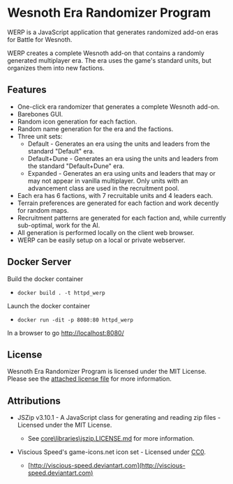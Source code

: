 # Wesnoth Era Randomizer Program
WERP is a JavaScript application that generates randomized add-on eras for Battle for Wesnoth.

WERP creates a complete Wesnoth add-on that contains a randomly generated multiplayer era. The era uses the game's standard units, but organizes them into new factions.

## Features
* One-click era randomizer that generates a complete Wesnoth add-on.
* Barebones GUI.
* Random icon generation for each faction.
* Random name generation for the era and the factions.
* Three unit sets:
   * Default - Generates an era using the units and leaders from the standard "Default" era.
   * Default+Dune - Generates an era using the units and leaders from the standard "Default+Dune" era.
   * Expanded - Generates an era using units and leaders that may or may not appear in vanilla multiplayer. Only units with an advancement class are used in the recruitment pool.
* Each era has 6 factions, with 7 recruitable units and 4 leaders each.
* Terrain preferences are generated for each faction and work decently for random maps.
* Recruitment patterns are generated for each faction and, while currently sub-optimal, work for the AI.
* All generation is performed locally on the client web browser.
* WERP can be easily setup on a local or private webserver.

## Docker Server

Build the docker container

* `docker build . -t httpd_werp`

Launch the docker container

* `docker run -dit -p 8080:80 httpd_werp`

In a browser to go <http://localhost:8080/>

## License
Wesnoth Era Randomizer Program is licensed under the MIT License. Please see the [attached license file](https://github.com/gar-mil/wesnoth-era-randomizer-program/blob/main/LICENSE) for more information.

## Attributions

* JSZip v3.10.1 - A JavaScript class for generating and reading zip files - Licensed under the MIT License.
  * See [core\libraries\jszip.LICENSE.md](https://github.com/gar-mil/wesnoth-era-randomizer-program/blob/main/core/libraries/jszip.LICENSE.md) for more information.

* Viscious Speed's game-icons.net icon set - Licensed under [CC0](https://creativecommons.org/publicdomain/zero/1.0/).
   * [http://viscious-speed.deviantart.com](http://viscious-speed.deviantart.com)
